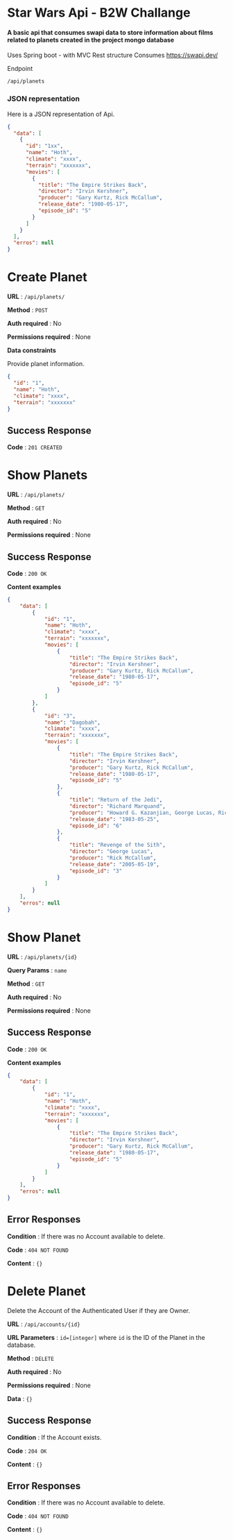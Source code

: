 # Star Wars Api - B2W Challange

#### A basic api that consumes swapi data to store information about films related to planets created in the project mongo database

Uses Spring boot - with MVC Rest structure
Consumes https://swapi.dev/

Endpoint

    /api/planets

### JSON representation

Here is a JSON representation of Api.

<!-- { "blockType": "resource",
"@type": "book",
"optionalProperties": [] } -->

```json
{
  "data": [
    {
      "id": "1xx",
      "name": "Hoth",
      "climate": "xxxx",
      "terrain": "xxxxxxx",
      "movies": [
        {
          "title": "The Empire Strikes Back",
          "director": "Irvin Kershner",
          "producer": "Gary Kurtz, Rick McCallum",
          "release_date": "1980-05-17",
          "episode_id": "5"
        }
      ]
    }
  ],
  "erros": null
}
```

# Create Planet

**URL** : `/api/planets/`

**Method** : `POST`

**Auth required** : No

**Permissions required** : None

**Data constraints**

Provide planet information.

```json
{
  "id": "1",
  "name": "Hoth",
  "climate": "xxxx",
  "terrain": "xxxxxxx"
}
```

## Success Response

**Code** : `201 CREATED`

# Show Planets

**URL** : `/api/planets/`

**Method** : `GET`

**Auth required** : No

**Permissions required** : None

## Success Response

**Code** : `200 OK`

**Content examples**


```json
{
    "data": [
        {
            "id": "1",
            "name": "Hoth",
            "climate": "xxxx",
            "terrain": "xxxxxxx",
            "movies": [
                {
                    "title": "The Empire Strikes Back",
                    "director": "Irvin Kershner",
                    "producer": "Gary Kurtz, Rick McCallum",
                    "release_date": "1980-05-17",
                    "episode_id": "5"
                }
            ]
        },
        {
            "id": "3",
            "name": "Dagobah",
            "climate": "xxxx",
            "terrain": "xxxxxxx",
            "movies": [
                {
                    "title": "The Empire Strikes Back",
                    "director": "Irvin Kershner",
                    "producer": "Gary Kurtz, Rick McCallum",
                    "release_date": "1980-05-17",
                    "episode_id": "5"
                },
                {
                    "title": "Return of the Jedi",
                    "director": "Richard Marquand",
                    "producer": "Howard G. Kazanjian, George Lucas, Rick McCallum",
                    "release_date": "1983-05-25",
                    "episode_id": "6"
                },
                {
                    "title": "Revenge of the Sith",
                    "director": "George Lucas",
                    "producer": "Rick McCallum",
                    "release_date": "2005-05-19",
                    "episode_id": "3"
                }
            ]
        }
    ],
    "erros": null
}
```

# Show Planet

**URL** : `/api/planets/{id}`

**Query Params** : `name`

**Method** : `GET`

**Auth required** : No

**Permissions required** : None

## Success Response

**Code** : `200 OK`

**Content examples**


```json
{
    "data": [
        {
            "id": "1",
            "name": "Hoth",
            "climate": "xxxx",
            "terrain": "xxxxxxx",
            "movies": [
                {
                    "title": "The Empire Strikes Back",
                    "director": "Irvin Kershner",
                    "producer": "Gary Kurtz, Rick McCallum",
                    "release_date": "1980-05-17",
                    "episode_id": "5"
                }
            ]
        }
    ],
    "erros": null
}
```
## Error Responses

**Condition** : If there was no Account available to delete.

**Code** : `404 NOT FOUND`

**Content** : `{}`


# Delete Planet

Delete the Account of the Authenticated User if they are Owner.

**URL** : `/api/accounts/{id}`

**URL Parameters** : `id=[integer]` where `id` is the ID of the Planet in the
database.

**Method** : `DELETE`

**Auth required** : No

**Permissions required** : None

**Data** : `{}`

## Success Response

**Condition** : If the Account exists.

**Code** : `204 OK`

**Content** : `{}`

## Error Responses

**Condition** : If there was no Account available to delete.

**Code** : `404 NOT FOUND`

**Content** : `{}`